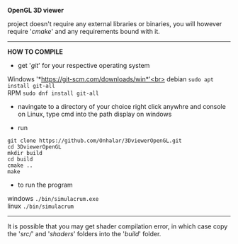 **OpenGL 3D viewer**

project doesn't require any external libraries or binaries, you will however require '*cmake*' and any requirements bound with it.

___

**HOW TO COMPILE**

 * get '*git*' for your respective operating system

Windows '*https://git-scm.com/downloads/win*'<br>
debian ```sudo apt install git-all```<br>
RPM ```sudo dnf install git-all```<br>

 * navingate to a directory of your choice right click anywhre and console on Linux, type cmd into the path display on windows

 * run 
```
git clone https://github.com/Onhalar/3DviewerOpenGL.git
cd 3DviewerOpenGL
mkdir build
cd build
cmake ..
make
```

* to run the program

windows ```./bin/simulacrum.exe```<br>
linux   ```./bin/simulacrum```<br>

___

It is possible that you may get shader compilation error, in which case copy the '*src/*' and '*shaders*' folders into the '*build*' folder.

